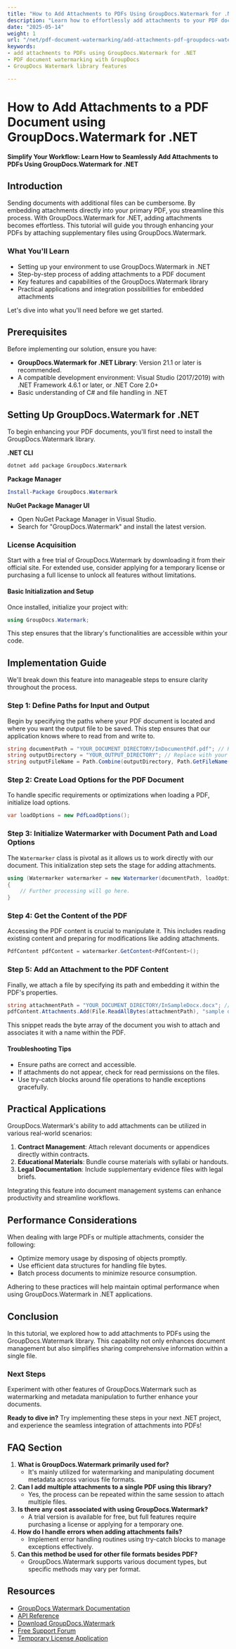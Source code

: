 ```yaml
---
title: "How to Add Attachments to PDFs Using GroupDocs.Watermark for .NET"
description: "Learn how to effortlessly add attachments to your PDF documents with GroupDocs.Watermark for .NET. Enhance document management and streamline workflows."
date: "2025-05-14"
weight: 1
url: "/net/pdf-document-watermarking/add-attachments-pdf-groupdocs-watermark-dotnet/"
keywords:
- add attachments to PDFs using GroupDocs.Watermark for .NET
- PDF document watermarking with GroupDocs
- GroupDocs Watermark library features

---
```



# How to Add Attachments to a PDF Document using GroupDocs.Watermark for .NET

**Simplify Your Workflow: Learn How to Seamlessly Add Attachments to PDFs Using GroupDocs.Watermark for .NET**

## Introduction

Sending documents with additional files can be cumbersome. By embedding attachments directly into your primary PDF, you streamline this process. With GroupDocs.Watermark for .NET, adding attachments becomes effortless. This tutorial will guide you through enhancing your PDFs by attaching supplementary files using GroupDocs.Watermark.

### What You'll Learn

- Setting up your environment to use GroupDocs.Watermark in .NET
- Step-by-step process of adding attachments to a PDF document
- Key features and capabilities of the GroupDocs.Watermark library
- Practical applications and integration possibilities for embedded attachments

Let's dive into what you'll need before we get started.

## Prerequisites

Before implementing our solution, ensure you have:

- **GroupDocs.Watermark for .NET Library**: Version 21.1 or later is recommended.
- A compatible development environment: Visual Studio (2017/2019) with .NET Framework 4.6.1 or later, or .NET Core 2.0+
- Basic understanding of C# and file handling in .NET

## Setting Up GroupDocs.Watermark for .NET

To begin enhancing your PDF documents, you'll first need to install the GroupDocs.Watermark library.

**.NET CLI**

```bash
dotnet add package GroupDocs.Watermark
```

**Package Manager**

```powershell
Install-Package GroupDocs.Watermark
```

**NuGet Package Manager UI**

- Open NuGet Package Manager in Visual Studio.
- Search for "GroupDocs.Watermark" and install the latest version.

### License Acquisition

Start with a free trial of GroupDocs.Watermark by downloading it from their official site. For extended use, consider applying for a temporary license or purchasing a full license to unlock all features without limitations.

#### Basic Initialization and Setup

Once installed, initialize your project with:

```csharp
using GroupDocs.Watermark;
```

This step ensures that the library's functionalities are accessible within your code.

## Implementation Guide

We'll break down this feature into manageable steps to ensure clarity throughout the process.

### Step 1: Define Paths for Input and Output

Begin by specifying the paths where your PDF document is located and where you want the output file to be saved. This step ensures that our application knows where to read from and write to.

```csharp
string documentPath = "YOUR_DOCUMENT_DIRECTORY/InDocumentPdf.pdf"; // Replace with your PDF file path
string outputDirectory = "YOUR_OUTPUT_DIRECTORY"; // Replace with your desired output directory path
string outputFileName = Path.Combine(outputDirectory, Path.GetFileName(documentPath));
```

### Step 2: Create Load Options for the PDF Document

To handle specific requirements or optimizations when loading a PDF, initialize load options.

```csharp
var loadOptions = new PdfLoadOptions();
```

### Step 3: Initialize Watermarker with Document Path and Load Options

The `Watermarker` class is pivotal as it allows us to work directly with our document. This initialization step sets the stage for adding attachments.

```csharp
using (Watermarker watermarker = new Watermarker(documentPath, loadOptions))
{
    // Further processing will go here.
}
```

### Step 4: Get the Content of the PDF

Accessing the PDF content is crucial to manipulate it. This includes reading existing content and preparing for modifications like adding attachments.

```csharp
PdfContent pdfContent = watermarker.GetContent<PdfContent>();
```

### Step 5: Add an Attachment to the PDF Content

Finally, we attach a file by specifying its path and embedding it within the PDF's properties.

```csharp
string attachmentPath = "YOUR_DOCUMENT_DIRECTORY/InSampleDocx.docx"; // Replace with your attachment file path
pdfContent.Attachments.Add(File.ReadAllBytes(attachmentPath), "sample doc");
```

This snippet reads the byte array of the document you wish to attach and associates it with a name within the PDF.

#### Troubleshooting Tips

- Ensure paths are correct and accessible.
- If attachments do not appear, check for read permissions on the files.
- Use try-catch blocks around file operations to handle exceptions gracefully.

## Practical Applications

GroupDocs.Watermark's ability to add attachments can be utilized in various real-world scenarios:

1. **Contract Management**: Attach relevant documents or appendices directly within contracts.
2. **Educational Materials**: Bundle course materials with syllabi or handouts.
3. **Legal Documentation**: Include supplementary evidence files with legal briefs.

Integrating this feature into document management systems can enhance productivity and streamline workflows.

## Performance Considerations

When dealing with large PDFs or multiple attachments, consider the following:

- Optimize memory usage by disposing of objects promptly.
- Use efficient data structures for handling file bytes.
- Batch process documents to minimize resource consumption.

Adhering to these practices will help maintain optimal performance when using GroupDocs.Watermark in .NET applications.

## Conclusion

In this tutorial, we explored how to add attachments to PDFs using the GroupDocs.Watermark library. This capability not only enhances document management but also simplifies sharing comprehensive information within a single file.

### Next Steps

Experiment with other features of GroupDocs.Watermark such as watermarking and metadata manipulation to further enhance your documents.

**Ready to dive in?** Try implementing these steps in your next .NET project, and experience the seamless integration of attachments into PDFs!

## FAQ Section

1. **What is GroupDocs.Watermark primarily used for?**
   - It's mainly utilized for watermarking and manipulating document metadata across various file formats.
2. **Can I add multiple attachments to a single PDF using this library?**
   - Yes, the process can be repeated within the same session to attach multiple files.
3. **Is there any cost associated with using GroupDocs.Watermark?**
   - A trial version is available for free, but full features require purchasing a license or applying for a temporary one.
4. **How do I handle errors when adding attachments fails?**
   - Implement error handling routines using try-catch blocks to manage exceptions effectively.
5. **Can this method be used for other file formats besides PDF?**
   - GroupDocs.Watermark supports various document types, but specific methods may vary per format.

## Resources

- [GroupDocs Watermark Documentation](https://docs.groupdocs.com/watermark/net/)
- [API Reference](https://reference.groupdocs.com/watermark/net)
- [Download GroupDocs.Watermark](https://releases.groupdocs.com/watermark/net/)
- [Free Support Forum](https://forum.groupdocs.com/c/watermark/10)
- [Temporary License Application](https://purchase.groupdocs.com/temporary-license/) 

